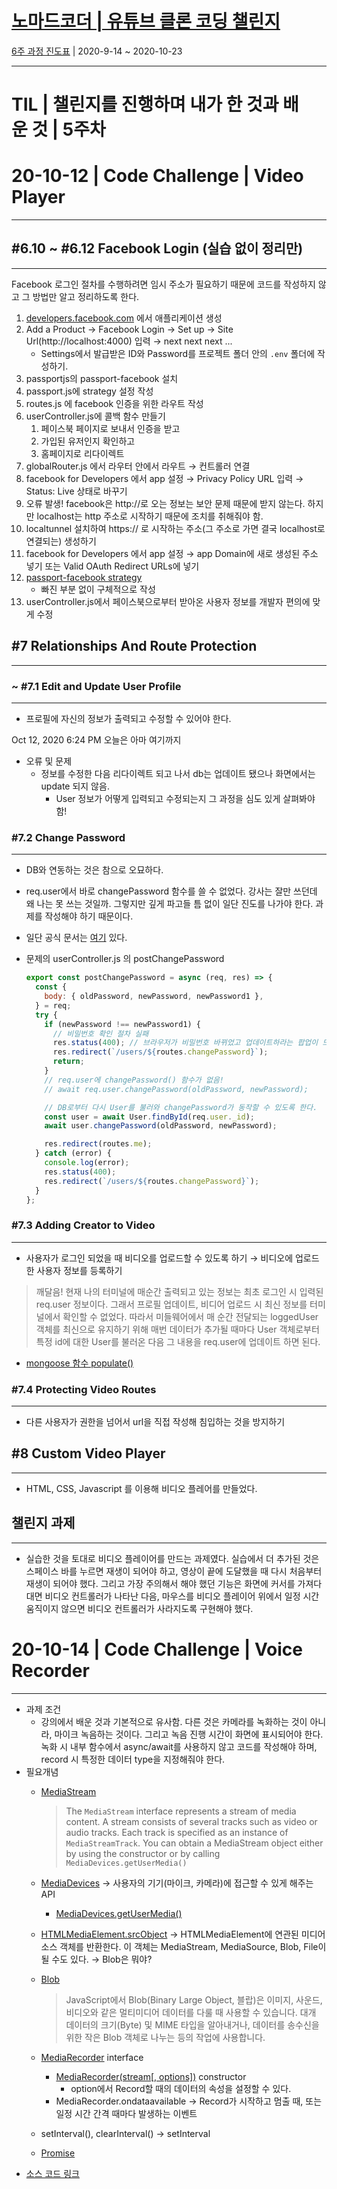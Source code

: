 # [노마드코더 | 유튜브 클론 코딩 챌린지](https://nomadcoders.co/c/wetube-challenge/lobby)

[6주 과정 진도표](https://nomadcoders.co/faq/schedule-youtube) | 2020-9-14 ~ 2020-10-23

---

# TIL | 챌린지를 진행하며 내가 한 것과 배운 것 | 5주차

# 20-10-12 | Code Challenge | Video Player

---

## #6.10 ~ #6.12 Facebook Login (실습 없이 정리만)

---

Facebook 로그인 절차를 수행하려면 임시 주소가 필요하기 때문에 코드를 작성하지 않고 그 방법만 알고 정리하도록 한다.

1. [developers.facebook.com](http://developers.facebook.com) 에서 애플리케이션 생성
2. Add a Product → Facebook Login → Set up → Site Url(http://localhost:4000) 입력 → next next next ... 
    - Settings에서 발급받은 ID와 Password를 프로젝트 폴더 안의 `.env` 폴더에 작성하기.
3. passportjs의 passport-facebook 설치
4. passport.js에 strategy 설정 작성
5. routes.js 에 facebook 인증을 위한 라우트 작성
6. userController.js에 콜백 함수 만들기
    1. 페이스북 페이지로 보내서 인증을 받고
    2. 가입된 유저인지 확인하고
    3. 홈페이지로 리다이렉트
7. globalRouter.js 에서 라우터 안에서 라우트 → 컨트롤러 연결
8. facebook for Developers 에서 app 설정 → Privacy Policy URL 입력 → Status: Live 상태로 바꾸기
9. 오류 발생! facebook은 http://로 오는 정보는 보안 문제 때문에 받지 않는다. 하지만 localhost는 http 주소로 시작하기 때문에 조치를 취해줘야 함.
10. localtunnel 설치하여 https:// 로 시작하는 주소(그 주소로 가면 결국 localhost로 연결되는) 생성하기
11. facebook for Developers 에서 app 설정 → app Domain에 새로 생성된 주소 넣기 또는 Valid OAuth Redirect URLs에 넣기
12. [passport-facebook strategy](http://www.passportjs.org/packages/passport-facebook/)
    - 빠진 부분 없이 구체적으로 작성
13. userController.js에서 페이스북으로부터 받아온 사용자 정보를 개발자 편의에 맞게 수정

## #7 Relationships And Route Protection

---

### ~ #7.1 Edit and Update User Profile

---

- 프로필에 자신의 정보가 출력되고 수정할 수 있어야 한다.

Oct 12, 2020 6:24 PM 오늘은 아마 여기까지

- 오류 및 문제
    - 정보를 수정한 다음 리다이렉트 되고 나서 db는 업데이트 됐으나 화면에서는 update 되지 않음.
        - User 정보가 어떻게 입력되고 수정되는지 그 과정을 심도 있게 살펴봐야 함!

### #7.2 Change Password

---

- DB와 연동하는 것은 참으로 오묘하다.
- req.user에서 바로 changePassword 함수를 쓸 수 없었다. 강사는 잘만 쓰던데 왜 나는 못 쓰는 것일까. 그렇지만 깊게 파고들 틈 없이 일단 진도를 나가야 한다. 과제를 작성해야 하기 때문이다.
- 일단 공식 문서는 [여기](https://github.com/saintedlama/passport-local-mongoose#changepasswordoldpassword-newpassword-cb) 있다.
- 문제의 userController.js 의 postChangePassword

    ```jsx
    export const postChangePassword = async (req, res) => {
      const {
        body: { oldPassword, newPassword, newPassword1 },
      } = req;
      try {
        if (newPassword !== newPassword1) {
          // 비밀번호 확인 절차 실패
          res.status(400); // 브라우저가 비밀번호 바뀌었고 업데이트하라는 팝업이 뜨지 않도록
          res.redirect(`/users/${routes.changePassword}`);
          return;
        }
        // req.user에 changePassword() 함수가 없음!
        // await req.user.changePassword(oldPassword, newPassword);

        // DB로부터 다시 User를 불러와 changePassword가 동작할 수 있도록 한다.
        const user = await User.findById(req.user._id);
        await user.changePassword(oldPassword, newPassword);

        res.redirect(routes.me);
      } catch (error) {
        console.log(error);
        res.status(400);
        res.redirect(`/users/${routes.changePassword}`);
      }
    };
    ```

### #7.3 Adding Creator to Video

---

- 사용자가 로그인 되었을 때 비디오를 업로드할 수 있도록 하기 → 비디오에 업로드한 사용자 정보를 등록하기

> 깨달음! 현재 나의 터미널에 매순간 출력되고 있는 정보는 최초 로그인 시 입력된 req.user 정보이다. 그래서 프로필 업데이트, 비디어 업로드 시 최신 정보를 터미널에서 확인할 수 없었다. 따라서 미들웨어에서 매 순간 전달되는 loggedUser 객체를 최신으로 유지하기 위해 매번 데이터가 추가될 때마다 User 객체로부터 특정 id에 대한 User를 불러온 다음 그 내용을 req.user에 업데이트 하면 된다.

- [mongoose 함수 populate()](https://mongoosejs.com/docs/populate.html)

### #7.4 Protecting Video Routes

---

- 다른 사용자가 권한을 넘어서 url을 직접 작성해 침입하는 것을 방지하기

## #8 Custom Video Player

---

- HTML, CSS, Javascript 를 이용해 비디오 플레어를 만들었다.

## 챌린지 과제

---

- 실습한 것을 토대로 비디오 플레이어를 만드는 과제였다. 실습에서 더 추가된 것은 스페이스 바를 누르면 재생이 되어야 하고, 영상이 끝에 도달했을 때 다시 처음부터 재생이 되어야 했다. 그리고 가장 주의해서 해야 했던 기능은 화면에 커서를 가져다 대면 비디오 컨트롤러가 나타난 다음, 마우스를 비디오 플레이어 위에서 일정 시간 움직이지 않으면 비디오 컨트롤러가 사라지도록 구현해야 했다.

# 20-10-14 | Code Challenge | Voice Recorder

---

- 과제 조건
    - 강의에서 배운 것과 기본적으로 유사함. 다른 것은 카메라를 녹화하는 것이 아니라, 마이크 녹음하는 것이다. 그리고 녹음 진행 시간이 화면에 표시되어야 한다. 녹화 시 내부 함수에서 async/await를 사용하지 않고 코드를 작성해야 하며,  record 시 특정한 데이터 type을 지정해줘야 한다.
- 필요개념
    - [MediaStream](https://developer.mozilla.org/en-US/docs/Web/API/MediaStream)

        > The `MediaStream` interface represents a stream of media content. A stream consists of several tracks such as video or audio tracks. Each track is specified as an instance of `MediaStreamTrack`. You can obtain a MediaStream object either by using the constructor or by calling `MediaDevices.getUserMedia()`

    - [MediaDevices](https://developer.mozilla.org/ko/docs/Web/API/MediaDevices) → 사용자의 기기(마이크, 카메라)에 접근할 수 있게 해주는 API
        - [MediaDevices.getUserMedia()](https://developer.mozilla.org/ko/docs/Web/API/MediaDevices/getUserMedia)
    - [HTMLMediaElement.srcObject](https://developer.mozilla.org/en-US/docs/Web/API/HTMLMediaElement/srcObject) → HTMLMediaElement에 연관된 미디어 소스 객체를 반환한다. 이 객체는 MediaStream, MediaSource, Blob, File이 될 수도 있다. → Blob은 뭐야?
    - [Blob](https://heropy.blog/2019/02/28/blob/)

        > JavaScript에서 Blob(Binary Large Object, 블랍)은 이미지, 사운드, 비디오와 같은 멀티미디어 데이터를 다룰 때 사용할 수 있습니다.
        대개 데이터의 크기(Byte) 및 MIME 타입을 알아내거나, 데이터를 송수신을 위한 작은 Blob 객체로 나누는 등의 작업에 사용합니다.

    - [MediaRecorder](https://developer.mozilla.org/en-US/docs/Web/API/MediaRecorder) interface
        - [MediaRecorder(stream[, options])](https://developer.mozilla.org/en-US/docs/Web/API/MediaRecorder/MediaRecorder) constructor
            - option에서 Record할 때의 데이터의 속성을 설정할 수 있다.
        - MediaRecorder.ondataavailable → Record가 시작하고 멈출 때, 또는 일정 시간 간격 때마다 발생하는 이벤트
    - setInterval(), clearInterval() → setInterval
    - [Promise](https://developer.mozilla.org/ko/docs/Web/JavaScript/Reference/Global_Objects/Promise)
- [소스 코드 링크](https://codesandbox.io/s/20-10-14-youtube-clone-voice-recording-blueprint-forked-6m5fk?file=/src/index.js)
